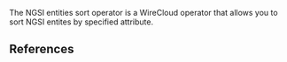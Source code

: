 The NGSI entities sort operator is a WireCloud operator that allows you to sort NGSI entites by specified attribute.

## References
